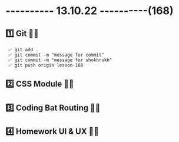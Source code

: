 # ---------- 13.10.22 ----------(168)

## 1️⃣ Git 👍🏻

     ✅ git add .
     ✅ git commit -m "message for commit"
     ✅ git commit -m "message for shokhrukh"
     ✅ git push origin lesson-168

## 2️⃣ CSS Module 👍🏻

## 3️⃣ Coding Bat Routing 👍🏻

## 4️⃣ Homework UI & UX 👍🏻
